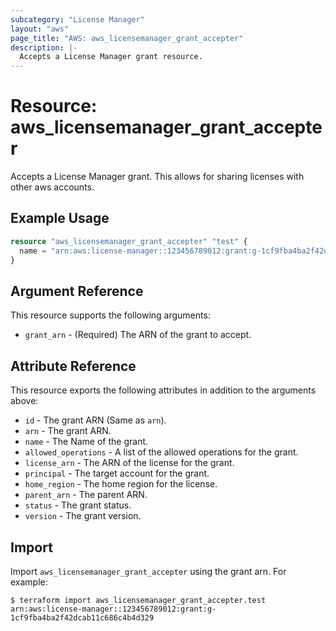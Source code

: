 ```yaml
---
subcategory: "License Manager"
layout: "aws"
page_title: "AWS: aws_licensemanager_grant_accepter"
description: |-
  Accepts a License Manager grant resource.
---
```


# Resource: aws_licensemanager_grant_accepter

Accepts a License Manager grant. This allows for sharing licenses with other aws accounts.

## Example Usage

```terraform
resource "aws_licensemanager_grant_accepter" "test" {
  name = "arn:aws:license-manager::123456789012:grant:g-1cf9fba4ba2f42dcab11c686c4b4d329"
}
```

## Argument Reference

This resource supports the following arguments:

* `grant_arn` - (Required) The ARN of the grant to accept.

## Attribute Reference

This resource exports the following attributes in addition to the arguments above:

* `id` - The grant ARN (Same as `arn`).
* `arn` - The grant ARN.
* `name` - The Name of the grant.
* `allowed_operations` - A list of the allowed operations for the grant.
* `license_arn` - The ARN of the license for the grant.
* `principal` - The target account for the grant.
* `home_region` - The home region for the license.
* `parent_arn` - The parent ARN.
* `status` - The grant status.
* `version` - The grant version.

## Import

Import `aws_licensemanager_grant_accepter` using the grant arn. For example:

```shell
$ terraform import aws_licensemanager_grant_accepter.test arn:aws:license-manager::123456789012:grant:g-1cf9fba4ba2f42dcab11c686c4b4d329
```
